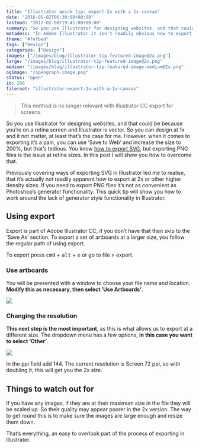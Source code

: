 ```yaml
---
title: "Illustrator quick tip: export 2x with a 1x canvas"
date: "2016-05-02T06:30:00+00:00"
lastmod: "2017-02-08T19:41:08+00:00"
summary: "So you use Illustrator for designing websites, and that could be because you’re on a retina screen and Illustrator is vector. So you can design at 1x and it not matter, at least that’s the case for me. However, when it comes to exporting it’s a pain, you can use ‘Save to Web’ and increase the size to 200%, but that’s tedious. You know how to export SVG, but exporting PNG files is the issue at retina sizes. In this post I will show you how to overcome that."
metadesc: "In Adobe Illustrator it isn't readily obvious how to export a 1x canvas at 2x. In this quick tip I show you how."
theme: "#fefbed"
tags: ["Design"]
categories: ["Design"]
images: ["/images/blog/illustrator-tip-featured-image@2x.png"]
large: "/images/blog/illustrator-tip-featured-image@2x.png"
medium: "/images/blog/illustrator-tip-featured-image-medium@2x.png"
ogImage: "/opengraph-image.png"
status: "open"
id: 268
fileroot: "illustrator-export-2x-with-a-1x-canvas"
---
```


> This method is no longer relevant with Illustrator CC export for screens.

So you use Illustrator for designing websites, and that could be because you’re on a retina screen and Illustrator is vector. So you can design at 1x and it not matter, at least that’s the case for me. However, when it comes to exporting it’s a pain, you can use ‘Save to Web’ and increase the size to 200%, but that’s tedious. You know [how to export SVG](/blog/three-ways-to-export-svg-in-illustrator), but exporting PNG files is the issue at retina sizes. In this post I will show you how to overcome that.

Previously covering ways of exporting SVG in Illustrator led me to realise, that it’s actually not readily apparent how to export at 2x or other higher density sizes. If you need to export PNG files it’s not as convenient as Photoshop’s generator functionality. This quick tip will show you how to work around the lack of generator style functionality in Illustrator.

## Using export
Export is part of Adobe Illustrator CC, if you don’t have that then skip to the ’Save As’ section. To export a set of artboards at a larger size, you follow the regular path of using export.

To export press <kbd>cmd</kbd> + <kbd>alt</kbd> + <kbd>e</kbd> or go to file > export.

### Use artboards
You will be presented with a window to choose your file name and location. **Modify this as necessary, then select ’Use Artboards’**.

<Image src="/images/blog/export-2x-png-post-image_use-artboards.png" width={738} height={492} />

### Changing the resolution
**This next step is the most important**, as this is what allows us to export at a different size. The dropdown menu has a few options, **in this case you want to select ‘Other’**.

<Image src="/images/blog/export-2x-png-post-image_ppi.png" width={738} height={492} />

In the ppi field add 144. The current resolution is Screen 72 ppi, so with doubling it, this will get you the 2x size. 

## Things to watch out for
If you have any images, if they are at their maximum size in the file they will be scaled up. So their quality may appear poorer in the 2x version. The way to get round this is to make sure the images are large enough and resize them down. 

That‘s everything, an easy to overlook part of the process of exporting in Illustrator.
